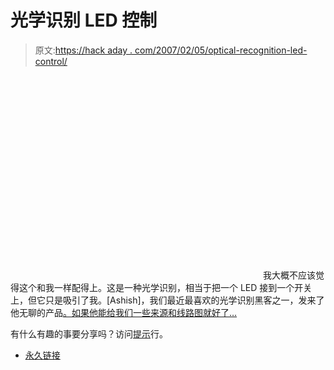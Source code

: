 # 光学识别 LED 控制

> 原文:[https://hack aday . com/2007/02/05/optical-recognition-led-control/](https://hackaday.com/2007/02/05/optical-recognition-led-control/)

<object width="400" height="325"><param name="movie" value="http://www.youtube.com/v/EiB_cNSC8-w"> <param name="wmode" value="transparent"></object> 
我大概不应该觉得这个和我一样配得上。这是一种光学识别，相当于把一个 LED 接到一个开关上，但它只是吸引了我。[Ashish]，我们最近最喜欢的光学识别黑客之一，发来了他无聊的产品[。如果他能给我们一些来源和线路图就好了…](http://ashishrd.blogspot.com/2007/01/fun-with-leds-and-color-recognition.html)

有什么有趣的事要分享吗？访问[提示](http://hackaday.com/tips)行。

*   [永久链接](http://ashishrd.blogspot.com/2007/01/fun-with-leds-and-color-recognition.html)